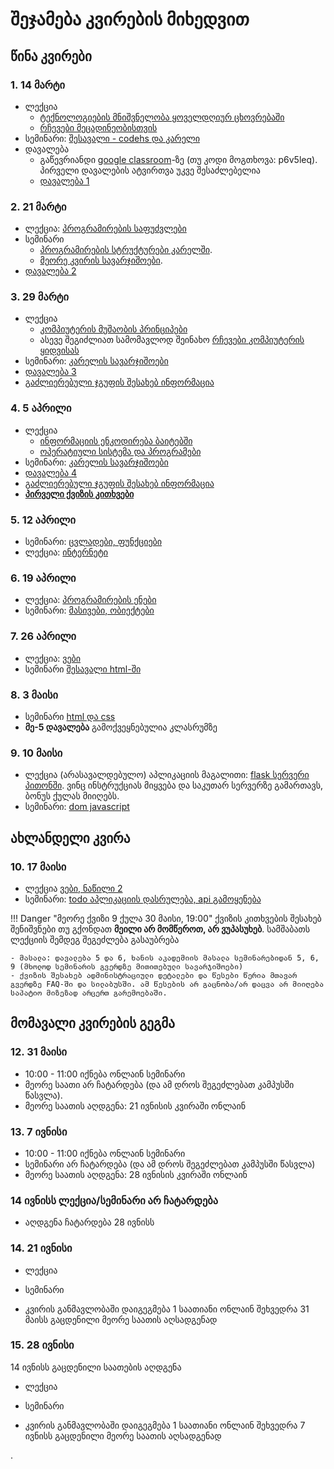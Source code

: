 # შეჯამება კვირების მიხედვით

## წინა კვირები 
### 1. 14 მარტი
- ლექცია
	- [ტექნოლოგიების მნიშვნელობა ყოველდღიურ ცხოვრებაში](/lectures/01_intro)
	- [რჩევები მეცადინეობისთვის](/study_guide)
- სემინარი: [შესავალი - codehs და კარელი](01_karel_setup)
- დავალება
	- გაწევრიანდი [google classroom](https://classroom.google.com/c/MjI4NjEwOTgxODEy?cjc=p6v5leq)-ზე (თუ კოდი მოგთხოვა: p6v5leq). პირველი დავალების ატვირთვა უკვე შესაძლებელია
	- [დავალება 1](homework/01_karel)

<!--
მიუხედავად იმისა, რომ თეორიულად ბევრს და რთულს არაფერს ვსწავლობთ, ეს კვირა სავსეა მრავალფეროვანი ინფორმაციით. ზედმეტად რომ არ გადაიტვირთოთ, საგნის დანარჩენ კომპონენტებზე - ქვიზი, ბონუსი, პროექტი, გამოცდა - მომავალ კვირებში, *რელევანტურ დროს* ვისაუბრებთ.
-->

### 2. 21 მარტი
- ლექცია: [პროგრამირების საფუძვლები](/lectures/02_introduction_to_programming)
- სემინარი
	- [პროგრამირების სტრუქტურები კარელში](/classwork/02_karel_intro). 
	- [მეორე კვირის სავარჯიშოები](/classwork/02_karel_structures). 
- [დავალება 2](homework/02_karel)


### 3. 29 მარტი
- ლექცია
	- [კომპიუტერის მუშაობის პრინციპები](/lectures/03_computers)
	- ასევე შეგიძლიათ სამომავლოდ შეინახო [რჩევები კომპიუტერის ყიდვისას](/lectures/03b_choosing_specs)
- სემინარი: [კარელის სავარჯიშოები](/classwork/03_karel_exercises)
- [დავალება 3](/homework/03_karel)
- [გაძლიერებული ჯგუფის შესახებ ინფორმაცია](/advanced_group)


### 4. 5 აპრილი
- ლექცია
	- [ინფორმაციის ენკოდირება ბაიტებში](/lectures/04_bits_bytes)
	- [ოპერატიული სისტემა და პროგრამები](/lectures/04b_os_files)
- სემინარი: [კარელის სავარჯიშოები](/classwork/04_karel_exercises)
- [დავალება 4](/homework/04_karel)
- [გაძლიერებული ჯგუფის შესახებ ინფორმაცია](/advanced_group)
- **[პირველი ქვიზის კითხვები](/other/quiz1)**

### 5. 12 აპრილი
- სემინარი: [ცვლადები, ფუნქციები](/classwork/05_drawing_structures)
- ლექცია: [ინტერნეტი](/lectures/05_internet)

### 6. 19 აპრილი
- ლექცია: [პროგრამირების ენები](/lectures/06_programming_languages)
- სემინარი: [მასივები, ობიექტები](/classwork/05_drawing_structures)

### 7. 26 აპრილი
- ლექცია: [ვები](/lectures/07_web)
- სემინარი [შესავალი html-ში](classwork/07_08_html_css.md)

### 8. 3 მაისი
- სემინარი [html და css](/classwork/07_08_html_css)
- **მე-5 დავალება** გამოქვეყნებულია კლასრუმზე

### 9. 10 მაისი
- ლექცია (არასავალდებულო) აპლიკაციის მაგალითი: [flask სერვერი პითონში](https://github.com/freeuni-digital-technologies/application_examples/tree/main/flask_example). ვინც ინსტრუქციას მიყვება და საკუთარ სერვერზე გამართავს, ბონუს ქულას მიიღებს.
- სემინარი: [dom javascript](/classwork/09_dom_javascript)


## ახლანდელი კვირა
### 10. 17 მაისი
- ლექცია [ვები, ნაწილი 2](/lectures/10_web)
- სემინარი: [todo აპლიკაციის დასრულება, api გამოყენება](/classwork/10_todo_app_api)


!!! Danger "მეორე ქვიზი 9 ქულა 30 მაისი, 19:00"
	ქვიზის კითხვების შესახებ შენიშვნები თუ გქონდათ **მეილი არ მომწეროთ, არ ვუპასუხებ**. სამშაბათს ლექციის შემდეგ შეგეძლება გასაუბრება

	- მასალა: დავალება 5 და 6, ხანის აკადემიის მასალა სემინარებიდან 5, 6, 9 (მხოლოდ სემინარის გვერდზე მითითებული სავარჯიშოები)
	- ქვიზის შესახებ ადმინისტრაციული დეტალები და წესები წერია მთავარ გვერდზე FAQ-ში და სილაბუსში. ამ წესების არ გაცნობა/არ დაცვა არ მიიღება საპატიო მიზეზად არცერთ გარემოებაში.

## მომავალი კვირების გეგმა
### 12. 31 მაისი
- 10:00 - 11:00 იქნება ონლაინ სემინარი
- მეორე საათი არ ჩატარდება (და ამ დროს შეგეძლებათ კამპუსში წასვლა). 
- მეორე საათის აღდგენა: 21 ივნისის კვირაში ონლაინ

### 13. 7 ივნისი
- 10:00 - 11:00 იქნება ონლაინ სემინარი
- სემინარი არ ჩატარდება (და ამ დროს შეგეძლებათ კამპუსში წასვლა)
- მეორე საათის აღდგენა: 28 ივნისის კვირაში ონლაინ

### 14 ივნისს ლექცია/სემინარი არ ჩატარდება
- აღდგენა ჩატარდება 28 ივნისს

### 14. 21 ივნისი
- ლექცია
- სემინარი

- კვირის განმავლობაში დაიგეგმება 1 საათიანი ონლაინ შეხვედრა 31 მაისს გაცდენილი მეორე საათის აღსადგენად

### 15. 28 ივნისი
14 ივნისს გაცდენილი საათების აღდგენა
- ლექცია
- სემინარი

- კვირის განმავლობაში დაიგეგმება 1 საათიანი ონლაინ შეხვედრა 7 ივნისს გაცდენილი მეორე საათის აღსადგენად






<!--
- [ბონუს პრეზენტაციის ინსტრუქცია]()
-->
. 
<!--
!!! tip "_"
	- **ბონუს დისკუსია** დაიწყება ხოლმე ლექციამდე, დაახლოებით 9:55-ზე და გაგრძელდება 10-15 წუთი. მომდევნო დისკუსიის ბრიფი გამოქვეყნდება ხოლმე კვირის შეჯამებასთან ერთად. ქულები იწერება რამდენიმე სხვადასხვა დისკუსიაში (თუნდაც მინიმალური) მონაწილეობის შემდეგ. ბონუს დისკუსიის ქულების მიღება შესაძლებელია ლექციებზე/სემინარებზე აქტიურობითაც.
	- **შემდეგი სამშაბათის სამსჯელო თემა**: platform or publisher debate (ზოგადად და facebook/twitter შემთხვევაში). სტუდენტებისთვის გასაზიარებლად მოკლე რეზიუმეს გაკეთების სურვილი თუ ექნება ვინმემ, პრეზენტაციის ბონუს ქულას დავუწერ.
		- [Don't Try to Be a Publisher and a Platform at the Same Time](https://hbr.org/2015/01/dont-try-to-be-a-publisher-and-a-platform-at-the-same-time)
		- [Platforms Are Not Publishers](https://www.theatlantic.com/ideas/archive/2018/08/the-messy-democratizing-beauty-of-the-internet/567194/)
		- [https://www.editorandpublisher.com/stories/for-democracys-sake-social-media-platforms-must-be-deemed-publishers-under-section-230,180554](https://www.editorandpublisher.com/stories/for-democracys-sake-social-media-platforms-must-be-deemed-publishers-under-section-230,180554)
	
-->
<!--
- [მე-5 დავალებაში] (TODO) შედის ამ და შემდეგი კვირის მასალა. **მნიშვნელოვანია**, რომ **პირველი სამი გვერდი** დაიწყოთ ამ კვირას, რადგან საერთოდ სხვა გარემოა და დასაწყისში 1-2 საათი უბრალოდ მაგასთან შეჩვევა გინდათ.



!!! Danger "პირველი ქვიზი 9 ქულა 11 აპრილი, 19:20, 30 წუთი"
	- მინიმალური ზღვარი არ აქვს. 
	- **ქვიზის აღდგენა არ ჩატარდება**. თუ გააცდინეთ (ნებისმიერი მიზეზით) ან ქულის გაუმჯობესება გინდათ, შეგიძლიათ გააკეთოთ ბონუს დავალებები საგნის მეორე ნაწილში (ინფორმაცია მოგვიანებით დაიპოსტება)
	- მუდლზე ან კითხვებში შესაძლებელია შეცდომის გაპარვა, მათი გამოსწორების შემდეგ თქვენი თავდაპირველი ქულა შეიძლება გაიზარდოს **ან შემცირდეს**.	
	!!! Danger "ქვიზის კითხვების შესახებ შენიშვნები თუ გქონდათ"
		**მეილი არ მომწეროთ, არ ვუპასუხებ**. სამშაბათს 12:05-ზე შეგიძლიათ გასაუბრება

	- მასალა შევა მეოთხე კვირის ჩათვლით
	- ლექციიდან კითხვები არ იქნება, მხოლოდ კოდის სავარჯიშოებიდან და პროგრამირების სტრუქტურებზე. მეტწილად დავალებებიდან.
	- 1 და 2 ქულიანი ტესტური კითხვები
	- წინა წლის ქვიზის კითხვები შეგიძლიათ ნახოთ [აქ](https://freeuni-digital-technologies-archive.github.io/21f/info/quiz1.html). რამდენიმე კითხვაში შეცდომა იყო, სწორი პასუხისთვის ნუ გამოიყენებთ უბრალოდ მაგალითისთვის გადახედეთ
-->